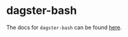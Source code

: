 # dagster-bash

The docs for `dagster-bash` can be found
[here](https://docs.dagster.io/docs/apidocs/libraries/dagster_bash).

